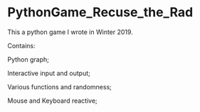 # PythonGame_Recuse_the_Rad
This a python game I wrote in Winter 2019.


Contains:

Python graph;

Interactive input and output;

Various functions and randomness;

Mouse and Keyboard reactive;
